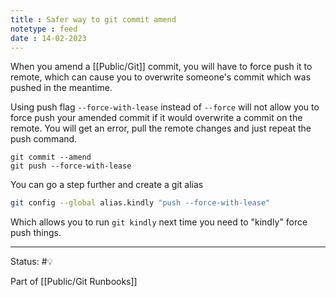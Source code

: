 ```yaml
---
title : Safer way to git commit amend
notetype : feed
date : 14-02-2023
---
```


When you amend a [[Public/Git]] commit, you will have to force push it to remote, which can cause you to overwrite someone's commit which was pushed in the meantime.

Using push flag `--force-with-lease` instead of `--force` will not allow you to force push your amended commit if it would overwrite a commit on the remote. You will get an error, pull the remote changes and just repeat the push command.

```
git commit --amend
git push --force-with-lease
```

You can go a step further and create a git alias 
```bash
git config --global alias.kindly "push --force-with-lease"
```

Which allows you to run `git kindly` next time you need to "kindly" force push things. 

-----

Status: #💡 

Part of [[Public/Git Runbooks]]
